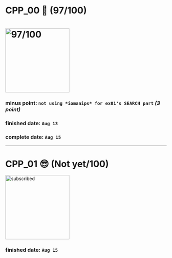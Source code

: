 # CPP_00 🍷 (97/100)

# <img width="200" alt="97/100" src="https://user-images.githubusercontent.com/35485904/129480121-b94f55a2-e5dc-4156-beff-2dea57165c4e.png">

### minus point: `not using *iomanips* for ex01's SEARCH part` *(3 point)*

### finished date: `Aug 13`
### complete date: `Aug 15`

<hr>

# CPP_01 😎 (Not yet/100)

<img width="200" alt="subscribed" src="https://user-images.githubusercontent.com/35485904/129480199-357c8fc7-a444-408e-a502-436e24c1b41a.png">

### finished date: `Aug 15`
